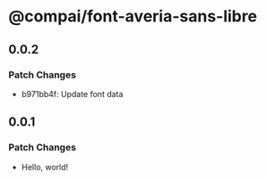 # @compai/font-averia-sans-libre

## 0.0.2

### Patch Changes

- b971bb4f: Update font data

## 0.0.1

### Patch Changes

- Hello, world!
